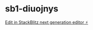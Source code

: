 # sb1-diuojnys

[Edit in StackBlitz next generation editor ⚡️](https://stackblitz.com/~/github.com/ynodewagt/sb1-diuojnys)